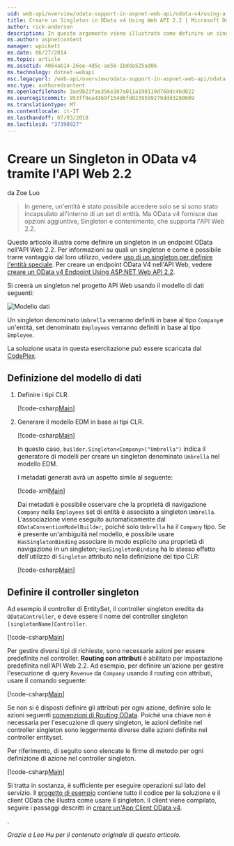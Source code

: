```yaml
---
uid: web-api/overview/odata-support-in-aspnet-web-api/odata-v4/using-a-singleton-in-an-odata-endpoint-in-web-api-22
title: Creare un Singleton in OData v4 Using Web API 2.2 | Microsoft Docs
author: rick-anderson
description: In questo argomento viene illustrato come definire un singleton in un endpoint OData nell'API Web 2.2.
ms.author: aspnetcontent
manager: wpickett
ms.date: 06/27/2014
ms.topic: article
ms.assetid: 4064ab14-26ee-4d5c-ae58-1bdda525ad06
ms.technology: dotnet-webapi
msc.legacyurl: /web-api/overview/odata-support-in-aspnet-web-api/odata-v4/using-a-singleton-in-an-odata-endpoint-in-web-api-22
msc.type: authoredcontent
ms.openlocfilehash: 3ae9b23fae356e387a011a190119d760dc46d022
ms.sourcegitcommit: 953ff9ea4369f154d6fd0239599279ddd3280009
ms.translationtype: MT
ms.contentlocale: it-IT
ms.lasthandoff: 07/03/2018
ms.locfileid: "37390927"
---
```

<a name="create-a-singleton-in-odata-v4-using-web-api-22"></a>Creare un Singleton in OData v4 tramite l'API Web 2.2
====================
da Zoe Luo

> In genere, un'entità è stato possibile accedere solo se si sono stato incapsulato all'interno di un set di entità. Ma OData v4 fornisce due opzioni aggiuntive, Singleton e contenimento, che supporta l'API Web 2.2.


Questo articolo illustra come definire un singleton in un endpoint OData nell'API Web 2.2. Per informazioni su quali un singleton e come è possibile trarre vantaggio dal loro utilizzo, vedere [uso di un singleton per definire l'entità speciale](https://blogs.msdn.com/b/odatateam/archive/2014/03/05/use-singleton-to-define-your-special-entity.aspx). Per creare un endpoint OData V4 nell'API Web, vedere [creare un OData v4 Endpoint Using ASP.NET Web API 2.2](create-an-odata-v4-endpoint.md). 

Si creerà un singleton nel progetto API Web usando il modello di dati seguenti:

![Modello dati](using-a-singleton-in-an-odata-endpoint-in-web-api-22/_static/image1.png)

Un singleton denominato `Umbrella` verranno definiti in base al tipo `Company`e un'entità, set denominato `Employees` verranno definiti in base al tipo `Employee`.

La soluzione usata in questa esercitazione può essere scaricata dal [CodePlex](http://aspnet.codeplex.com/sourcecontrol/latest#Samples/WebApi/OData/v4/ODataSingletonSample/).

## <a name="define-the-data-model"></a>Definizione del modello di dati

1. Definire i tipi CLR.

    [!code-csharp[Main](using-a-singleton-in-an-odata-endpoint-in-web-api-22/samples/sample1.cs)]
2. Generare il modello EDM in base ai tipi CLR.

    [!code-csharp[Main](using-a-singleton-in-an-odata-endpoint-in-web-api-22/samples/sample2.cs)]

    In questo caso, `builder.Singleton<Company>("Umbrella")` indica il generatore di modelli per creare un singleton denominato `Umbrella` nel modello EDM.

    I metadati generati avrà un aspetto simile al seguente:

    [!code-xml[Main](using-a-singleton-in-an-odata-endpoint-in-web-api-22/samples/sample3.xml)]

    Dai metadati è possibile osservare che la proprietà di navigazione `Company` nella `Employees` set di entità è associato a singleton `Umbrella`. L'associazione viene eseguito automaticamente dal `ODataConventionModelBuilder`, poiché solo `Umbrella` ha il `Company` tipo. Se è presente un'ambiguità nel modello, è possibile usare `HasSingletonBinding` associare in modo esplicito una proprietà di navigazione in un singleton; `HasSingletonBinding` ha lo stesso effetto dell'utilizzo di `Singleton` attributo nella definizione del tipo CLR:

    [!code-csharp[Main](using-a-singleton-in-an-odata-endpoint-in-web-api-22/samples/sample4.cs)]

## <a name="define-the-singleton-controller"></a>Definire il controller singleton

Ad esempio il controller di EntitySet, il controller singleton eredita da `ODataController`, e deve essere il nome del controller singleton `[singletonName]Controller`.

[!code-csharp[Main](using-a-singleton-in-an-odata-endpoint-in-web-api-22/samples/sample5.cs)]

Per gestire diversi tipi di richieste, sono necessarie azioni per essere predefinite nel controller. **Routing con attributi** è abilitato per impostazione predefinita nell'API Web 2.2. Ad esempio, per definire un'azione per gestire l'esecuzione di query `Revenue` da `Company` usando il routing con attributi, usare il comando seguente:

[!code-csharp[Main](using-a-singleton-in-an-odata-endpoint-in-web-api-22/samples/sample6.cs)]

Se non si è disposti definire gli attributi per ogni azione, definire solo le azioni seguenti [convenzioni di Routing OData](../odata-routing-conventions.md). Poiché una chiave non è necessaria per l'esecuzione di query singleton, le azioni definite nel controller singleton sono leggermente diverse dalle azioni definite nel controller entityset.

Per riferimento, di seguito sono elencate le firme di metodo per ogni definizione di azione nel controller singleton.

[!code-csharp[Main](using-a-singleton-in-an-odata-endpoint-in-web-api-22/samples/sample7.cs)]

Si tratta in sostanza, è sufficiente per eseguire operazioni sul lato del servizio. Il [progetto di esempio](http://aspnet.codeplex.com/sourcecontrol/latest#Samples/WebApi/OData/v4/ODataSingletonSample/) contiene tutto il codice per la soluzione e il client OData che illustra come usare il singleton. Il client viene compilato, seguire i passaggi descritti in [creare un'App Client OData v4](create-an-odata-v4-client-app.md).

. 

*Grazie a Leo Hu per il contenuto originale di questo articolo.*
